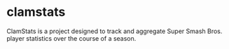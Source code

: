 # clamstats
ClamStats is a project designed to track and aggregate Super Smash Bros. player statistics over the course of a season.

